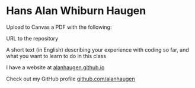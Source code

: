 # Hans Alan Whiburn Haugen

Upload to Canvas a PDF with the following:

URL to the repository

A short text (in English) describing your experience with coding so far, and what you want to learn to do in this class

I have a website at [alanhaugen.github.io](https://alanhaugen.github.io)

Check out my GitHub profile [github.com/alanhaugen](https://github.com/alanhaugen)
